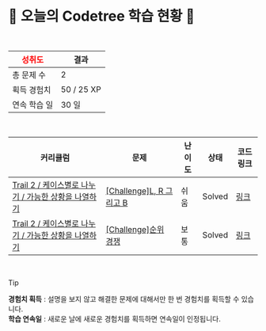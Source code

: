 # 🌲 오늘의 Codetree 학습 현황 🌲

<br />

| <span style="color:red;display:block;text-align:center;"> **성취도**</span> | 결과 |
|---|---|
| 총 문제 수 | 2 |
| 획득 경험치 | 50 / 25 XP |
| 연속 학습 일 | 30 일 |

<br />

|커리큘럼|문제|난이도|상태|코드 링크|
|---|---|---|---|---|
|[Trail 2 / 케이스별로 나누기 / 가능한 상황을 나열하기](https://www.codetree.ai/trail-info/novice-mid/)|[[Challenge]L, R 그리고 B](https://www.codetree.ai/trails/complete/curated-cards/challenge-l-r-and-b/)|쉬움|Solved|[링크](https://github.com/SuungYul/codetree_study/blob/main/250309/L%2C%20R%20%EA%B7%B8%EB%A6%AC%EA%B3%A0%20B/l-r-and-b.py)|
|[Trail 2 / 케이스별로 나누기 / 가능한 상황을 나열하기](https://www.codetree.ai/trail-info/novice-mid/)|[[Challenge]순위 경쟁](https://www.codetree.ai/trails/complete/curated-cards/challenge-ranking-competition/)|보통|Solved|[링크](https://github.com/SuungYul/codetree_study/blob/main/250309/%EC%88%9C%EC%9C%84%20%EA%B2%BD%EC%9F%81/ranking-competition.py)|


<br />

> [!TIP]
> **경험치 획득** : 설명을 보지 않고 해결한 문제에 대해서만 한 번 경험치를 획득할 수 있습니다.  
> **학습 연속일** : 새로운 날에 새로운 경험치를 획득하면 연속일이 인정됩니다.

